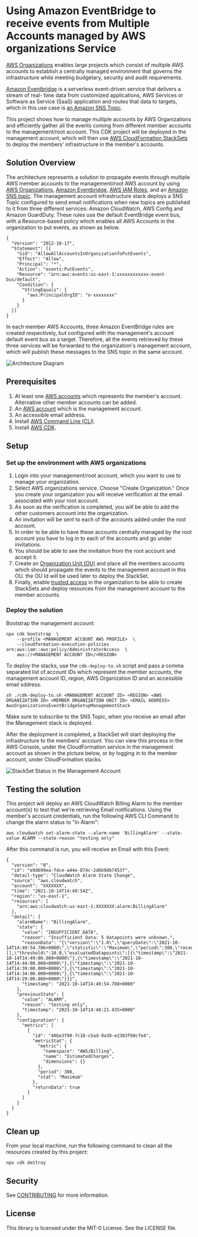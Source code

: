 # Using Amazon EventBridge to receive events from Multiple Accounts managed by AWS organizations Service

[AWS Organizations](https://aws.amazon.com/organizations/) enables large projects which consist of multiple AWS accounts to establish a centrally managed environment that governs the infrastructure while meeting budgetary, security and audit requirements.

[Amazon Eventbridge](https://aws.amazon.com/eventbridge/) is a serverless event-driven service that delivers a stream of real-
time data from customized applications, AWS Services or Software as Service
(SaaS) application and routes that data to targets,  which in this use case is [an Amazon SNS
Topic](https://docs.aws.amazon.com/sns/latest/dg/sns-create-topic.html).

This project shows how to manage multiple accounts by AWS Organizations and efficiently gather all the events coming from different member accounts to the management/root account. This CDK project will be deployed in the management account, which will then use [AWS CloudFormation StackSets](https://docs.aws.amazon.com/AWSCloudFormation/latest/UserGuide/stacksets-concepts.html) to deploy the members' infrastructure in the member's accounts.

## Solution Overview

The architecture represents a solution to propagate events through multiple AWS member
accounts to the management/root AWS account by using [AWS Organizations](https://aws.amazon.com/organizations/), [Amazon Eventbridge](https://aws.amazon.com/eventbridge/), [AWS IAM Roles](https://docs.aws.amazon.com/IAM/latest/UserGuide/id_roles.html), and an [Amazon SNS topic](https://docs.aws.amazon.com/sns/latest/dg/sns-create-topic.html). The management account infrastructure stack deploys a SNS Topic configured to send email notifications when new topics are published to it from three different services: Amazon CloudWatch, AWS Config and Amazon GuardDuty. These rules use the default EventBridge event bus, with a Resource-based policy which enables all AWS Accounts in the organization to put events, as shown as below.

```
{
  "Version": "2012-10-17",
  "Statement": [{
    "Sid": "AllowAllAccountsInOrganizationToPutEvents",
    "Effect": "Allow",
    "Principal": "*",
    "Action": "events:PutEvents",
    "Resource": "arn:aws:events:us-east-1:xxxxxxxxxxxx:event-bus/default",
    "Condition": {
      "StringEquals": {
        "aws:PrincipalOrgID": "o-xxxxxxxx"
      }
    }
  }]
}
```

In each member AWS Accounts, three Amazon EventBridge rules are created respectively, but configured with the management's account default event bus as a target. Therefore, all the events retrieved by these three services will be forwarded to the organization's management account, which will publish these messages to the SNS topic in the same account.

![Architecture Diagram](./diagrams/architecture-diagram.png)

## Prerequisites
1.	At least one [AWS accounts](https://signin.aws.amazon.com/signin?redirect_uri=https%3A%2F%2Fportal.aws.amazon.com%2Fbilling%2Fsignup%2Fresume&client_id=signup) which represents the member's account. Alternative other member accounts can be added.
2.	An [AWS account](https://signin.aws.amazon.com/signin?redirect_uri=https%3A%2F%2Fportal.aws.amazon.com%2Fbilling%2Fsignup%2Fresume&client_id=signup)  which is the management account.
3.	An accessible email address.
4.	Install [AWS Command Line (CLI)](https://docs.aws.amazon.com/cli/latest/userguide/cli-chap-install.html).
5.	Install [AWS CDK](https://docs.aws.amazon.com/cdk/latest/guide/getting_started.html#getting_started_install).

## Setup

### Set up the environment with AWS organizations
 
1. Login into your management/root account, which you want to use to manage your
organization.
2. Select AWS organizations service. Choose "Create Organization." Once you
create your organization you will receive verification at the email associated
with your root account.
3. As soon as the verification is completed, you will be able to add the other
customers account into the organization.
4. An invitation will be sent to each of the accounts added under the root
account.
5. In order to be able to have these accounts centrally managed by the root account
you have to log in to each of the accounts and go under invitations.
6. You should be able to see the invitation from the root account and accept it.
7. Create an [Organization Unit (OU)](https://docs.aws.amazon.com/organizations/latest/userguide/orgs_manage_ous.html) and place all the members accounts which should propagate the events  to the management account in this OU. the OU Id will be used later to deploy the StackSet.
8. Finally, enable [trusted access](https://docs.aws.amazon.com/AWSCloudFormation/latest/UserGuide/stacksets-orgs-enable-trusted-access.html?icmpid=docs_cfn_console) in the organization to be able to create StackSets and deploy resources from the management account to the member accounts.

### Deploy the solution

Bootstrap the management account: 

```
npx cdk bootstrap  \ 
    --profile <MANAGEMENT ACCOUNT AWS PROFILE>  \ 
    --cloudformation-execution-policies arn:aws:iam::aws:policy/AdministratorAccess  \
    aws://<MANAGEMENT ACCOUNT ID>/<REGION>
```

To deploy the stacks, use the `cdk-deploy-to.sh` script and pass a comma separated list of account IDs which represent the member accounts, the management account ID, region, AWS Organization ID and an accessible email sddress.

```
sh ./cdk-deploy-to.sh <MANAGEMENT ACCOUNT ID> <REGION> <AWS ORGANIZATION ID> <MEMBER ORGANIZATION UNIT ID> <EMAIL ADDRESS> AwsOrganizationsEventBridgeSetupManagementStack
```

Make sure to subscribe to the SNS Topic, when you receive an email after the Management stack is deployed.

After the deployment is completed, a StackSet will start deploying the infrastructure to the members' account. You can view this process in the AWS Console, under the CloudFormation service in the management account as shown in the picture below, or by logging in to the member account, under CloudFormation stacks.

![StackSet Status in the Management Account](./diagrams/stackset.png)

## Testing the solution

This project will deploy an AWS CloudWatch Billing Alarm to the member account(s) to test that we're retrieving Email notifications. 
Using the member's account credentials, run the following AWS CLI Command to change the alarm status to "In Alarm": 

```
aws cloudwatch set-alarm-state --alarm-name 'BillingAlarm' --state-value ALARM --state-reason "testing only"
```


After this command is run, you will receive an Email with this Event: 


```
{
  "version": "0",
  "id": "e9d699ea-fdce-a44e-874c-2d6b9db7453f",
  "detail-type": "CloudWatch Alarm State Change",
  "source": "aws.cloudwatch",
  "account": "XXXXXXX",
  "time": "2021-10-14T14:49:54Z",
  "region": "us-east-1",
  "resources": [
    "arn:aws:cloudwatch:us-east-1:XXXXXXX:alarm:BillingAlarm"
  ],
  "detail": {
    "alarmName": "BillingAlarm",
    "state": {
      "value": "INSUFFICIENT_DATA",
      "reason": "Insufficient Data: 5 datapoints were unknown.",
      "reasonData": "{\"version\":\"1.0\",\"queryDate\":\"2021-10-14T14:49:54.786+0000\",\"statistic\":\"Maximum\",\"period\":300,\"recentDatapoints\":[],\"threshold\":10.0,\"evaluatedDatapoints\":[{\"timestamp\":\"2021-10-14T14:49:00.000+0000\"},{\"timestamp\":\"2021-10-14T14:44:00.000+0000\"},{\"timestamp\":\"2021-10-14T14:39:00.000+0000\"},{\"timestamp\":\"2021-10-14T14:34:00.000+0000\"},{\"timestamp\":\"2021-10-14T14:29:00.000+0000\"}]}",
      "timestamp": "2021-10-14T14:49:54.788+0000"
    },
    "previousState": {
      "value": "ALARM",
      "reason": "testing only",
      "timestamp": "2021-10-14T14:48:21.435+0000"
    },
    "configuration": {
      "metrics": [
        {
          "id": "40be3f90-7c18-c5ad-9a30-e2303f60cfe4",
          "metricStat": {
            "metric": {
              "namespace": "AWS/Billing",
              "name": "EstimatedCharges",
              "dimensions": {}
            },
            "period": 300,
            "stat": "Maximum"
          },
          "returnData": true
        }
      ]
    }
  }
}

```

## Clean up 

From your local machine, run the following command to clean all the resources created by this project:

```
npx cdk destroy
```

## Security

See [CONTRIBUTING](CONTRIBUTING.md#security-issue-notifications) for more information.

## License

This library is licensed under the MIT-0 License. See the LICENSE file.

